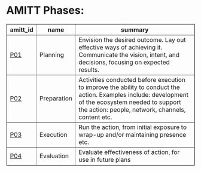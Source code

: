 # AMITT Phases:

<table border="1">
<tr>
<th>amitt_id</th>
<th>name</th>
<th>summary</th>
</tr>
<tr>
<td><a href="phases/P01.md">P01</a></td>
<td>Planning</td>
<td>Envision the desired outcome. Lay out effective ways of achieving it. Communicate the vision, intent, and decisions, focusing on expected results.</td>
</tr>
<tr>
<td><a href="phases/P02.md">P02</a></td>
<td>Preparation</td>
<td>Activities conducted before execution to improve the ability to conduct the action. Examples include: development of the ecosystem needed to support the action: people, network, channels, content etc.</td>
</tr>
<tr>
<td><a href="phases/P03.md">P03</a></td>
<td>Execution</td>
<td>Run the action, from initial exposure to wrap-up and/or maintaining presence etc.</td>
</tr>
<tr>
<td><a href="phases/P04.md">P04</a></td>
<td>Evaluation</td>
<td>Evaluate effectiveness of action, for use in future plans</td>
</tr>
</table>
